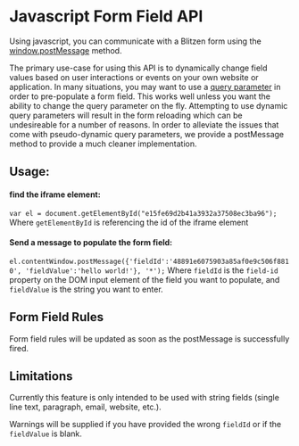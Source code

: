 # Javascript Form Field API

Using javascript, you can communicate with a Blitzen form using the [window.postMessage](https://developer.mozilla.org/en-US/docs/Web/API/Window/postMessage) method.

The primary use-case for using this API is to dynamically change field values based on user interactions or events on your own website or application. In many situations, you may want to use a [query parameter](http://help.blitzen.com/article/94-how-to-use-query-parameters) in order to pre-populate a form field. This works well unless you want the ability to change the query parameter on the fly. Attempting to use dynamic query parameters will result in the form reloading which can be undesireable for a number of reasons. In order to alleviate the issues that come with pseudo-dynamic query parameters, we provide a postMessage method to provide a much cleaner implementation.

## Usage:

#### find the iframe element:
`var el = document.getElementById("e15fe69d2b41a3932a37508ec3ba96");`
Where `getElementById` is referencing the id of the iframe element

#### Send a message to populate the form field:
`el.contentWindow.postMessage({'fieldId':'48891e6075903a85af0e9c506f8810', 'fieldValue':'hello world!'}, '*');`
Where `fieldId` is the `field-id` property on the DOM input element of the field you want to populate, and `fieldValue` is the string you want to enter.

## Form Field Rules

Form field rules will be updated as soon as the postMessage is successfully fired.

## Limitations

Currently this feature is only intended to be used with string fields (single line text, paragraph, email, website, etc.).

Warnings will be supplied if you have provided the wrong `fieldId` or if the `fieldValue` is blank.
